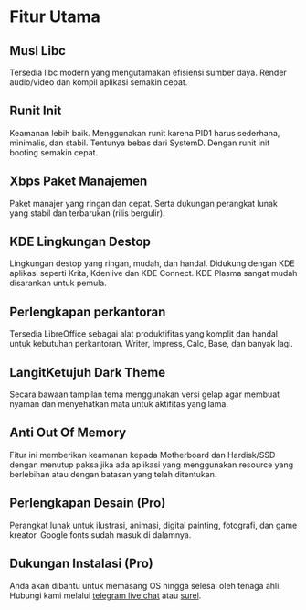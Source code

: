 # Fitur Utama

## Musl Libc
Tersedia libc modern yang mengutamakan efisiensi sumber daya. Render audio/video dan kompil aplikasi semakin cepat.

## Runit Init
Keamanan lebih baik. Menggunakan runit karena PID1 harus sederhana, minimalis, dan stabil. Tentunya bebas dari SystemD. Dengan runit init booting semakin cepat.

## Xbps Paket Manajemen
Paket manajer yang ringan dan cepat. Serta dukungan perangkat lunak yang stabil dan terbarukan (rilis bergulir).

## KDE Lingkungan Destop
Lingkungan destop yang ringan, mudah, dan handal. Didukung dengan KDE aplikasi seperti Krita, Kdenlive dan KDE Connect. KDE Plasma sangat mudah disarankan untuk pemula.

## Perlengkapan perkantoran
Tersedia LibreOffice sebagai alat produktifitas yang komplit dan handal untuk kebutuhan perkantoran. Writer, Impress, Calc, Base, dan banyak lagi.

## LangitKetujuh Dark Theme
Secara bawaan tampilan tema menggunakan versi gelap agar membuat nyaman dan menyehatkan mata untuk aktifitas yang lama.

## Anti Out Of Memory
Fitur ini memberikan keamanan kepada Motherboard dan Hardisk/SSD dengan menutup paksa jika ada aplikasi yang menggunakan resource yang berlebihan atau dengan batasan yang telah ditentukan.

## Perlengkapan Desain (Pro)
Perangkat lunak untuk ilustrasi, animasi, digital painting, fotografi, dan game kreator. Google fonts sudah masuk di dalamnya.

## Dukungan Instalasi (Pro)
Anda akan dibantu untuk memasang OS hingga selesai oleh tenaga ahli. Hubungi kami melalui [telegram live chat](https://t.me/langitketujuh_bot) atau [surel](mailto:langitketujuh.id@pm.me).
